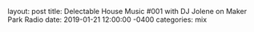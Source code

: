 layout: post
title: Delectable House Music #001 with DJ Jolene on Maker Park Radio
date: 2019-01-21 12:00:00 -0400
categories: mix
